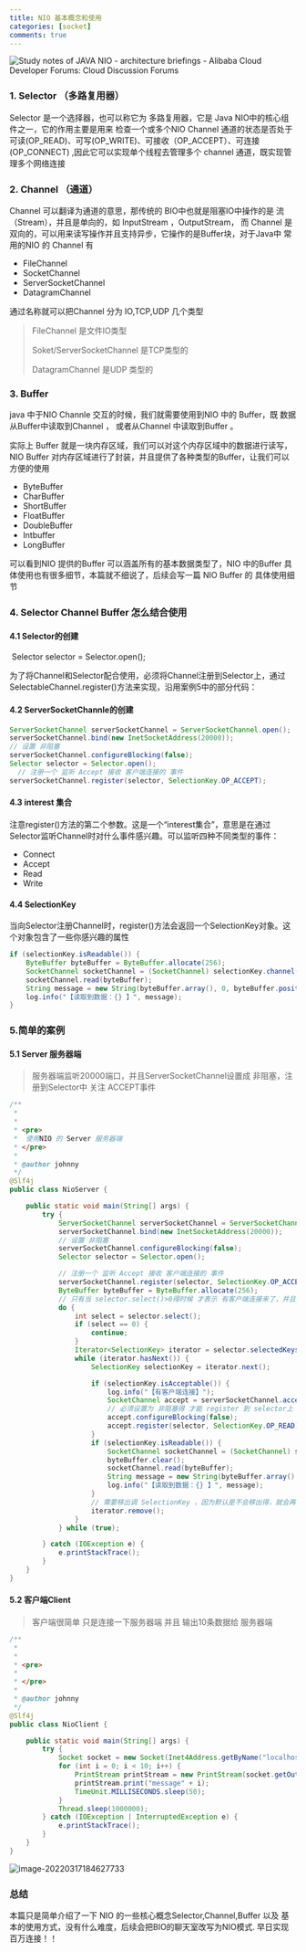 ```yaml
---
title: NIO 基本概念和使用
categories: [socket]
comments: true
---
```




![Study notes of JAVA NIO - architecture briefings - Alibaba Cloud Developer  Forums: Cloud Discussion Forums](https://cdn.askajohnny.com/22_634_bcabb2910da4ead.png)

### 1. Selector （多路复用器）

Selector 是一个选择器，也可以称它为 多路复用器，它是 Java NIO中的核心组件之一，它的作用主要是用来 检查一个或多个NIO Channel 通道的状态是否处于 可读(OP_READ)、可写(OP_WRITE)、可接收（OP_ACCEPT）、可连接(OP_CONNECT) ,因此它可以实现单个线程去管理多个 channel 通道，既实现管理多个网络连接



### 2. Channel （通道）

Channel 可以翻译为通道的意思，那传统的 BIO中也就是阻塞IO中操作的是 流（Stream），并且是单向的，如 InputStream ，OutputStream， 而 Channel 是双向的，可以用来读写操作并且支持异步，它操作的是Buffer块，对于Java中 常用的NIO 的 Channel 有

-   FileChannel 
-   SocketChannel
-   ServerSocketChannel
-   DatagramChannel



通过名称就可以把Channel 分为 IO,TCP,UDP 几个类型

>   FileChannel 是文件IO类型
>
>   Soket/ServerSocketChannel 是TCP类型的
>
>   DatagramChannel 是UDP 类型的



### 3. Buffer

java 中于NIO Channle 交互的时候，我们就需要使用到NIO 中的 Buffer，既 数据从Buffer中读取到Channel ， 或者从Channel 中读取到Buffer 。

实际上 Buffer 就是一块内存区域，我们可以对这个内存区域中的数据进行读写，NIO Buffer 对内存区域进行了封装，并且提供了各种类型的Buffer，让我们可以方便的使用

-   ByteBuffer 
-   CharBuffer
-   ShortBuffer
-   FloatBuffer
-   DoubleBuffer
-   Intbuffer
-   LongBuffer

可以看到NIO 提供的Buffer 可以涵盖所有的基本数据类型了，NIO 中的Buffer 具体使用也有很多细节，本篇就不细说了，后续会写一篇 NIO Buffer 的 具体使用细节





### 4. Selector Channel Buffer 怎么结合使用



#### 4.1  Selector的创建

​	Selector selector = Selector.open();

为了将Channel和Selector配合使用，必须将Channel注册到Selector上，通过SelectableChannel.register()方法来实现，沿用案例5中的部分代码：



#### 4.2 ServerSocketChannle的创建

```java
ServerSocketChannel serverSocketChannel = ServerSocketChannel.open();
serverSocketChannel.bind(new InetSocketAddress(20000));
// 设置 非阻塞
serverSocketChannel.configureBlocking(false);
Selector selector = Selector.open();
  // 注册一个 监听 Accept 接收 客户端连接的 事件
serverSocketChannel.register(selector, SelectionKey.OP_ACCEPT);
```



#### 4.3 interest 集合

注意register()方法的第二个参数。这是一个“interest集合”，意思是在通过Selector监听Channel时对什么事件感兴趣。可以监听四种不同类型的事件：

-   Connect
-   Accept
-   Read
-   Write



#### 4.4 SelectionKey

当向Selector注册Channel时，register()方法会返回一个SelectionKey对象。这个对象包含了一些你感兴趣的属性

```java
if (selectionKey.isReadable()) {
    ByteBuffer byteBuffer = ByteBuffer.allocate(256);
    SocketChannel socketChannel = (SocketChannel) selectionKey.channel();
    socketChannel.read(byteBuffer);
    String message = new String(byteBuffer.array(), 0, byteBuffer.position());
    log.info("【读取到数据：{} 】", message);
}
```





### 5.简单的案例



#### 5.1 Server 服务器端

>   服务器端监听20000端口，并且ServerSocketChannel设置成 非阻塞，注册到Selector中 关注 ACCEPT事件

```java
/**
 *
 *
 * <pre>
 *  使用NIO 的 Server 服务器端
 * </pre>
 *
 * @author johnny
 */
@Slf4j
public class NioServer {

    public static void main(String[] args) {
        try {
            ServerSocketChannel serverSocketChannel = ServerSocketChannel.open();
            serverSocketChannel.bind(new InetSocketAddress(20000));
            // 设置 非阻塞
            serverSocketChannel.configureBlocking(false);
            Selector selector = Selector.open();

            // 注册一个 监听 Accept 接收 客户端连接的 事件
            serverSocketChannel.register(selector, SelectionKey.OP_ACCEPT);
            ByteBuffer byteBuffer = ByteBuffer.allocate(256);
            // 只有当 selector.select()>0得时候 才表示 有客户端连接来了，并且是已经完成了TCP三次握手
            do {
                int select = selector.select();
                if (select == 0) {
                    continue;
                }
                Iterator<SelectionKey> iterator = selector.selectedKeys().iterator();
                while (iterator.hasNext()) {
                    SelectionKey selectionKey = iterator.next();

                    if (selectionKey.isAcceptable()) {
                        log.info("【有客户端连接】");
                        SocketChannel accept = serverSocketChannel.accept();
                        // 必须设置为 非阻塞得 才能 register 到 selector上
                        accept.configureBlocking(false);
                        accept.register(selector, SelectionKey.OP_READ);
                    }
                    if (selectionKey.isReadable()) {
                        SocketChannel socketChannel = (SocketChannel) selectionKey.channel();
                        byteBuffer.clear();
                        socketChannel.read(byteBuffer);
                        String message = new String(byteBuffer.array(), 0, byteBuffer.position());
                        log.info("【读取到数据：{} 】", message);
                    }
                    // 需要移出调 SelectionKey ，因为默认是不会移出得，就会再次循环处理，造成重复处理问题
                    iterator.remove();
                }
            } while (true);

        } catch (IOException e) {
            e.printStackTrace();
        }
    }
}
```





#### 5.2 客户端Client

>   客户端很简单 只是连接一下服务器端 并且 输出10条数据给 服务器端

```java
/**
 *
 *
 * <pre>
 *  
 * </pre>
 *
 * @author johnny
 */
@Slf4j
public class NioClient {

    public static void main(String[] args) {
        try {
            Socket socket = new Socket(Inet4Address.getByName("localhost"), 20000);
            for (int i = 0; i < 10; i++) {
                PrintStream printStream = new PrintStream(socket.getOutputStream());
                printStream.print("message" + i);
                TimeUnit.MILLISECONDS.sleep(50);
            }
            Thread.sleep(1000000);
        } catch (IOException | InterruptedException e) {
            e.printStackTrace();
        }
    }
}
```





![image-20220317184627733](https://cdn.askajohnny.com/image-20220317184627733.png)





### 总结

本篇只是简单介绍了一下 NIO 的一些核心概念Selector,Channel,Buffer  以及 基本的使用方式，没有什么难度，后续会把BIO的聊天室改写为NIO模式. 早日实现百万连接！！





